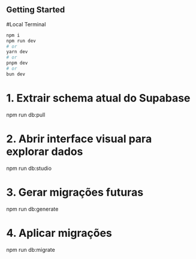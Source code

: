 ## Getting Started

#Local Terminal

```bash
npm i
npm run dev
# or
yarn dev
# or
pnpm dev
# or
bun dev
```

# 1. Extrair schema atual do Supabase

npm run db:pull

# 2. Abrir interface visual para explorar dados

npm run db:studio

# 3. Gerar migrações futuras

npm run db:generate

# 4. Aplicar migrações

npm run db:migrate
